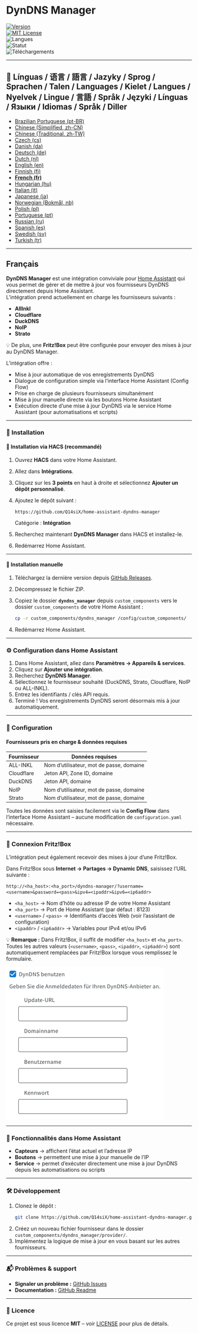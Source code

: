 # DynDNS Manager

[![Version](https://img.shields.io/github/v/release/Q14siX/home-assistant-dyndns-manager)](https://github.com/Q14siX/home-assistant-dyndns-manager/releases)  
[![MIT License](https://img.shields.io/badge/License-MIT-green.svg)](LICENSE)  
![Langues](https://img.shields.io/badge/languages-20-blue.svg)  
![Statut](https://img.shields.io/badge/status-stable-brightgreen.svg)  
![Téléchargements](https://img.shields.io/github/downloads/Q14siX/home-assistant-dyndns-manager/total)

---

## 📌 Línguas / 语言 / 語言 / Jazyky / Sprog / Sprachen / Talen / Languages / Kielet / Langues / Nyelvek / Lingue / 言語 / Språk / Języki / Línguas / Языки / Idiomas / Språk / Diller
- [Brazilian Portuguese (pt-BR)](https://github.com/Q14siX/home-assistant-dyndns-manager/blob/main/README/README_PT-BR.md#portugues-brasileiro)
- [Chinese (Simplified, zh-CN)](https://github.com/Q14siX/home-assistant-dyndns-manager/blob/main/README/README_ZH-CN.md#简体中文)
- [Chinese (Traditional, zh-TW)](https://github.com/Q14siX/home-assistant-dyndns-manager/blob/main/README/README_ZH-TW.md#繁體中文)
- [Czech (cs)](https://github.com/Q14siX/home-assistant-dyndns-manager/blob/main/README/README_CS.md#czech)
- [Danish (da)](https://github.com/Q14siX/home-assistant-dyndns-manager/blob/main/README/README_DA.md#dansk)
- [Deutsch (de)](https://github.com/Q14siX/home-assistant-dyndns-manager/blob/main/README/README_DE.md#deutsch)
- [Dutch (nl)](https://github.com/Q14siX/home-assistant-dyndns-manager/blob/main/README/README_NL.md#dutch)
- [English (en)](https://github.com/Q14siX/home-assistant-dyndns-manager/blob/main/README/README_EN.md#english)
- [Finnish (fi)](https://github.com/Q14siX/home-assistant-dyndns-manager/blob/main/README/README_FI.md#suomi)
- [**French (fr)**](https://github.com/Q14siX/home-assistant-dyndns-manager/blob/main/README/README_FR.md#français)
- [Hungarian (hu)](https://github.com/Q14siX/home-assistant-dyndns-manager/blob/main/README/README_HU.md#magyar)
- [Italian (it)](https://github.com/Q14siX/home-assistant-dyndns-manager/blob/main/README/README_IT.md#italiano)
- [Japanese (ja)](https://github.com/Q14siX/home-assistant-dyndns-manager/blob/main/README/README_JA.md#日本語)
- [Norwegian (Bokmål, nb)](https://github.com/Q14siX/home-assistant-dyndns-manager/blob/main/README/README_NB.md#norsk)
- [Polish (pl)](https://github.com/Q14siX/home-assistant-dyndns-manager/blob/main/README/README_PL.md#polski)
- [Portuguese (pt)](https://github.com/Q14siX/home-assistant-dyndns-manager/blob/main/README/README_PT.md#português)
- [Russian (ru)](https://github.com/Q14siX/home-assistant-dyndns-manager/blob/main/README/README_RU.md#pусский)
- [Spanish (es)](https://github.com/Q14siX/home-assistant-dyndns-manager/blob/main/README/README_ES.md#español)
- [Swedish (sv)](https://github.com/Q14siX/home-assistant-dyndns-manager/blob/main/README/README_SV.md#svenska)
- [Turkish (tr)](https://github.com/Q14siX/home-assistant-dyndns-manager/blob/main/README/README_TR.md#türkçe)

---

## Français

**DynDNS Manager** est une intégration conviviale pour [Home Assistant](https://www.home-assistant.io/) qui vous permet de gérer et de mettre à jour vos fournisseurs DynDNS directement depuis Home Assistant.  
L’intégration prend actuellement en charge les fournisseurs suivants :

- **AllInkl**
- **Cloudflare**
- **DuckDNS**
- **NoIP**
- **Strato**

💡 De plus, une **Fritz!Box** peut être configurée pour envoyer des mises à jour au DynDNS Manager.

L’intégration offre :
- Mise à jour automatique de vos enregistrements DynDNS
- Dialogue de configuration simple via l’interface Home Assistant (Config Flow)
- Prise en charge de plusieurs fournisseurs simultanément
- Mise à jour manuelle directe via les boutons Home Assistant
- Exécution directe d’une mise à jour DynDNS via le service Home Assistant (pour automatisations et scripts)

---

### 🚀 Installation

#### 🔹 Installation via HACS (recommandé)

1. Ouvrez **HACS** dans votre Home Assistant.
2. Allez dans **Intégrations**.
3. Cliquez sur les **3 points** en haut à droite et sélectionnez **Ajouter un dépôt personnalisé**.
4. Ajoutez le dépôt suivant :

   ```
   https://github.com/Q14siX/home-assistant-dyndns-manager
   ```

   Catégorie : **Intégration**

5. Recherchez maintenant **DynDNS Manager** dans HACS et installez-le.
6. Redémarrez Home Assistant.

---

#### 🔹 Installation manuelle

1. Téléchargez la dernière version depuis [GitHub Releases](https://github.com/Q14siX/home-assistant-dyndns-manager/releases).
2. Décompressez le fichier ZIP.
3. Copiez le dossier **`dyndns_manager`** depuis `custom_components` vers le dossier `custom_components` de votre Home Assistant :

   ```bash
   cp -r custom_components/dyndns_manager /config/custom_components/
   ```

4. Redémarrez Home Assistant.

---

### ⚙️ Configuration dans Home Assistant

1. Dans Home Assistant, allez dans **Paramètres → Appareils & services**.
2. Cliquez sur **Ajouter une intégration**.
3. Recherchez **DynDNS Manager**.
4. Sélectionnez le fournisseur souhaité (DuckDNS, Strato, Cloudflare, NoIP ou ALL-INKL).
5. Entrez les identifiants / clés API requis.
6. Terminé ! Vos enregistrements DynDNS seront désormais mis à jour automatiquement.

---

### 📄 Configuration

#### Fournisseurs pris en charge & données requises

| Fournisseur  | Données requises |
|--------------|------------------|
| ALL-INKL     | Nom d’utilisateur, mot de passe, domaine |
| Cloudflare   | Jeton API, Zone ID, domaine |
| DuckDNS      | Jeton API, domaine |
| NoIP         | Nom d’utilisateur, mot de passe, domaine |
| Strato       | Nom d’utilisateur, mot de passe, domaine |

Toutes les données sont saisies facilement via le **Config Flow** dans l’interface Home Assistant – aucune modification de `configuration.yaml` nécessaire.

---

### 📡 Connexion Fritz!Box

L’intégration peut également recevoir des mises à jour d’une Fritz!Box.

Dans Fritz!Box sous **Internet → Partages → Dynamic DNS**, saisissez l’URL suivante :

```
http://<ha_host>:<ha_port>/dyndns-manager/?username=<username>&password=<pass>&ipv4=<ipaddr>&ipv6=<ip6addr>
```

- `<ha_host>` → Nom d’hôte ou adresse IP de votre Home Assistant
- `<ha_port>` → Port de Home Assistant (par défaut : 8123)
- `<username>` / `<pass>` → Identifiants d’accès Web (voir l’assistant de configuration)
- `<ipaddr>` / `<ip6addr>` → Variables pour IPv4 et/ou IPv6

💡 **Remarque :** Dans Fritz!Box, il suffit de modifier `<ha_host>` et `<ha_port>`. Toutes les autres valeurs (`<username>`, `<pass>`, `<ipaddr>`, `<ip6addr>`) sont automatiquement remplacées par Fritz!Box lorsque vous remplissez le formulaire.

![FRITZ!BOX formulaire](https://raw.githubusercontent.com/Q14siX/home-assistant-dyndns-manager/master/images/FRITZ!Box.png)

---

### 🔘 Fonctionnalités dans Home Assistant

- **Capteurs** → affichent l’état actuel et l’adresse IP
- **Boutons** → permettent une mise à jour manuelle de l’IP
- **Service** → permet d’exécuter directement une mise à jour DynDNS depuis les automatisations ou scripts

---

### 🛠 Développement

1. Clonez le dépôt :
   ```bash
   git clone https://github.com/Q14siX/home-assistant-dyndns-manager.git
   ```
2. Créez un nouveau fichier fournisseur dans le dossier `custom_components/dyndns_manager/provider/`.
3. Implémentez la logique de mise à jour en vous basant sur les autres fournisseurs.

---

### 📬 Problèmes & support

- **Signaler un problème :** [GitHub Issues](https://github.com/Q14siX/home-assistant-dyndns-manager/issues)  
- **Documentation :** [GitHub Readme](https://github.com/Q14siX/home-assistant-dyndns-manager)

---

### 📜 Licence

Ce projet est sous licence **MIT** – voir [LICENSE](https://github.com/Q14siX/home-assistant-dyndns-manager/blob/main/LICENSE) pour plus de détails.
